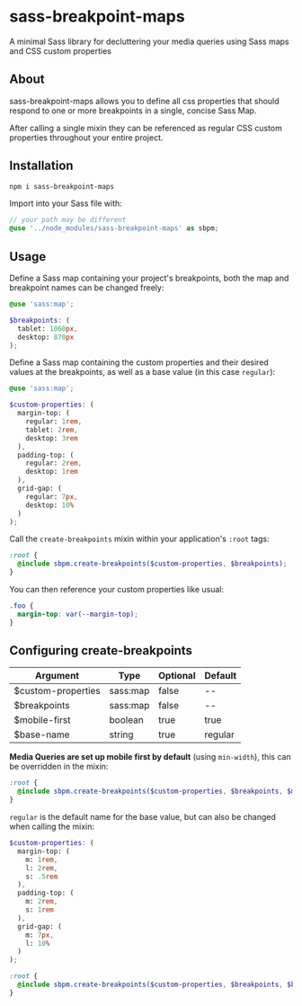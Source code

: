 # sass-breakpoint-maps

A minimal Sass library for decluttering your media queries using Sass maps and CSS custom properties

## About

sass-breakpoint-maps allows you to define all css properties that should respond to one or more breakpoints in a single, concise Sass Map.

After calling a single mixin they can be referenced as regular CSS custom properties throughout your entire project.

## Installation

```bash
npm i sass-breakpoint-maps
```

Import into your Sass file with:

```scss
// your path may be different
@use '../node_modules/sass-breakpoint-maps' as sbpm;
```

## Usage

Define a Sass map containing your project's breakpoints, both the map and breakpoint names can be changed freely:

```scss
@use 'sass:map';

$breakpoints: (
  tablet: 1060px,
  desktop: 870px
);
```

Define a Sass map containing the custom properties and their desired values at the breakpoints, as well as a base value (in this case `regular`):

```scss
@use 'sass:map';

$custom-properties: (
  margin-top: (
    regular: 1rem,
    tablet: 2rem,
    desktop: 3rem
  ),
  padding-top: (
    regular: 2rem,
    desktop: 1rem
  ),
  grid-gap: (
    regular: 7px,
    desktop: 10%
  )
);
```

Call the `create-breakpoints` mixin within your application's `:root` tags:

```scss
:root {
  @include sbpm.create-breakpoints($custom-properties, $breakpoints);
}
```

You can then reference your custom properties like usual:

```scss
.foo {
  margin-top: var(--margin-top);
}
```

## Configuring create-breakpoints

| Argument           | Type     | Optional | Default |
| ------------------ | -------- | -------- | --------|
| $custom-properties | sass:map | false    | -- |
| $breakpoints       | sass:map | false    | -- |
| $mobile-first      | boolean  | true     | true |
| $base-name         | string   | true     | regular |

**Media Queries are set up mobile first by default** (using `min-width`), this can be overridden in the mixin:

```scss
:root {
  @include sbpm.create-breakpoints($custom-properties, $breakpoints, $mobile-first: false);
}
```

`regular` is the default name for the base value, but can also be changed when calling the mixin:

```scss
$custom-properties: (
  margin-top: (
    m: 1rem,
    l: 2rem,
    s: .5rem
  ),
  padding-top: (
    m: 2rem,
    s: 1rem
  ),
  grid-gap: (
    m: 7px,
    l: 10%
  )
);

:root {
  @include sbpm.create-breakpoints($custom-properties, $breakpoints, $base-name: m);
}
```
